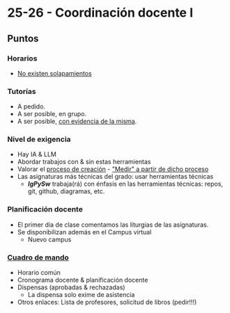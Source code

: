 # 25-26 - Coordinación docente I

## Puntos

### Horarios

- [No existen solapamientos](https://docs.google.com/spreadsheets/d/1qmhylnj67ZsR-0PhQJiZ2i5_Wla6lUuCNOz8fDLOVfA/edit?gid=1111742506#gid=1111742506)

### Tutorías

- A pedido.
- A ser posible, en grupo.
- A ser posible, [con evidencia de la misma](https://github.com/mmasias/24-25-PRG1/discussions/578).

### Nivel de exigencia

- Hay IA & LLM
- Abordar trabajos con & sin estas herramientas
- Valorar el [proceso de creación](https://github.com/mmasias/mmasias/blob/main/procesoDeCreacion.md) - ["Medir" a partir de dicho proceso](https://github.com/0xJVR/24-25-IdSw2-SDD/graphs/contributors)
- Las asignaturas más técnicas del grado: usar herramientas técnicas
  - ***IgPySw*** trabaja(rá) con énfasis en las herramientas técnicas: repos, git, github, diagramas, etc.

### Planificación docente

- El primer día de clase comentamos las liturgias de las asignaturas.
- Se disponibilizan además en el Campus virtual
  - Nuevo campus

### [Cuadro de mando](https://docs.google.com/spreadsheets/d/1qmhylnj67ZsR-0PhQJiZ2i5_Wla6lUuCNOz8fDLOVfA/edit?gid=446483503#gid=446483503)

- Horario común
- Cronograma docente & planificación docente
- Dispensas (aprobadas & rechazadas)
  - La dispensa solo exime de asistencia
- Otros enlaces: Lista de profesores, solicitud de libros (pedir!!!)
